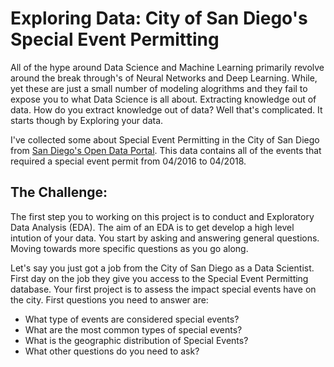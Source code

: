 # Exploring Data: City of San Diego's Special Event Permitting

All of the hype around Data Science and Machine Learning primarily revolve around the break through's of Neural Networks and Deep Learning. While, yet these are just a small number of modeling alogrithms and they fail to expose you to what Data Science is all about. Extracting knowledge out of data. How do you extract knowledge out of data? Well that's complicated. It starts though by Exploring your data.

I've collected some about Special Event Permitting in the City of San Diego from [San Diego's Open Data Portal](https://data.sandiego.gov). This data contains all of the events that required a special event permit from 04/2016 to 04/2018. 


## The Challenge:

The first step you to working on this project is to conduct and Exploratory Data Analysis (EDA). The aim of an EDA is to get develop a high level intution of your data. You start by asking and answering general questions. Moving towards more specific questions as you go along.

Let's say you just got a job from the City of San Diego as a Data Scientist. First day on the job they give you access to the Special Event Permitting database. Your first project is to assess the impact special events have on the city. First questions you need to answer are:


- What type of events are considered special events?  
- What are the most common types of special events?
- What is the geographic distribution of Special Events?
- What other questions do you need to ask?